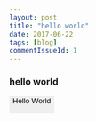 ```yaml
---
layout: post
title: "hello world"
date: 2017-06-22
tags: [blog]
commentIssueId: 1
---
```


### hello world

<style>
  button {
    border: none;
  }
</style>
<button onclick='alert("hello World")'>Hello World</div>